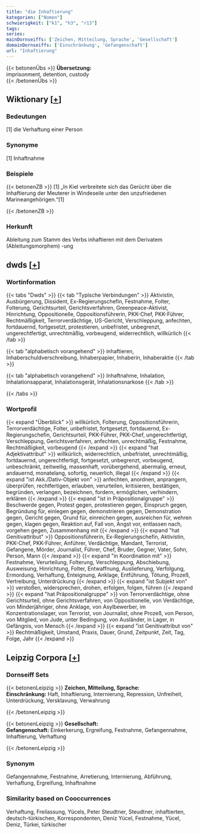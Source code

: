 ```yaml
---
title: "die Inhaftierung"
kategorien: ["Nomen"]
schwierigkeit: ["k1", "h3", "r13"]
tags:
series:
mainDornseiffs: ['Zeichen, Mitteilung, Sprache', 'Gesellschaft']
domainDornseiffs: ['Einschränkung', 'Gefangenschaft']
url: "Inhaftierung"
---
```


{{< betonenÜbs >}}
**Übersetzung:**  
imprisonment, detention, custody  
{{< /betonenÜbs >}}

## Wiktionary [[+](https://de.wiktionary.org/wiki/Inhaftierung)]

### Bedeutungen
[1] die Verhaftung einer Person  

### Synonyme
[1] Inhaftnahme  

### Beispiele
{{< betonenZB >}}
[1] „In Kiel verbreitete sich das Gerücht über die Inhaftierung der Meuterer in Windeseile unter den unzufriedenen Marineangehörigen.“[1]  

{{< /betonenZB >}}
### Herkunft
Ableitung zum Stamm des Verbs inhaftieren mit dem Derivatem (Ableitungsmorphem) -ung  



## dwds [[+](https://www.dwds.de/wb/Inhaftierung)]

### Wortinformation
{{< tabs "Dwds" >}}
{{< tab "Typische Verbindungen" >}}
Aktivistin, Ausbürgerung, Dissident, Ex-Regierungschefin, Festnahme, Folter, Folterung, Gerichtsurteil, Gerichtsverfahren, Greenpeace-Aktivist, Hinrichtung, Oppositionelle, Oppositionsführerin, PKK-Chef, PKK-Führer, Rechtmäßigkeit, Terrorverdächtige, US-Gericht, Verschleppung, anfechten, fortdauernd, fortgesetzt, protestieren, unbefristet, unbegrenzt, ungerechtfertigt, unrechtmäßig, vorbeugend, widerrechtlich, willkürlich
{{< /tab >}}

{{< tab "alphabetisch vorangehend" >}}
inhaftieren, Inhaberschuldverschreibung, Inhaberpapier, Inhaberin, Inhaberaktie
{{< /tab >}}

{{< tab "alphabetisch vorangehend" >}}
Inhaftnahme, Inhalation, Inhalationsapparat, Inhalationsgerät, Inhalationsnarkose
{{< /tab >}}

{{< /tabs >}}

### Wortprofil
{{< expand "Überblick" >}} willkürlich, Folterung, Oppositionsführerin, Terrorverdächtige, Folter, unbefristet, fortgesetzt, fortdauernd, Ex-Regierungschefin, Gerichtsurteil, PKK-Führer, PKK-Chef, ungerechtfertigt, Verschleppung, Gerichtsverfahren, anfechten, unrechtmäßig, Festnahme, Rechtmäßigkeit, vorbeugend {{< /expand >}}
{{< expand "hat Adjektivattribut" >}} willkürlich, widerrechtlich, unbefristet, unrechtmäßig, fortdauernd, ungerechtfertigt, fortgesetzt, unbegrenzt, vorbeugend, unbeschränkt, zeitweilig, massenhaft, vorübergehend, abermalig, erneut, andauernd, monatelang, sofortig, neuerlich, illegal {{< /expand >}}
{{< expand "ist Akk./Dativ-Objekt von" >}} anfechten, anordnen, anprangern, überprüfen, rechtfertigen, erlauben, verurteilen, kritisieren, bestätigen, begründen, verlangen, bezeichnen, fordern, ermöglichen, verhindern, erklären {{< /expand >}}
{{< expand "ist in Präpositionalgruppe" >}} Beschwerde gegen, Protest gegen, protestieren gegen, Einspruch gegen, Begründung für, einlegen gegen, demonstrieren gegen, Demonstration gegen, Gericht gegen, Grund für, einreichen gegen, ausreichen für, wehren gegen, klagen gegen, Reaktion auf, Fall von, Angst vor, entlassen nach, vorgehen gegen, Zusammenhang mit {{< /expand >}}
{{< expand "hat Genitivattribut" >}} Oppositionsführerin, Ex-Regierungschefin, Aktivistin, PKK-Chef, PKK-Führer, Anführer, Verdächtige, Mandant, Terrorist, Gefangene, Mörder, Journalist, Führer, Chef, Bruder, Gegner, Vater, Sohn, Person, Mann {{< /expand >}}
{{< expand "in Koordination mit" >}} Festnahme, Verurteilung, Folterung, Verschleppung, Abschiebung, Ausweisung, Hinrichtung, Folter, Entwaffnung, Auslieferung, Verfolgung, Ermordung, Verhaftung, Enteignung, Anklage, Entführung, Tötung, Prozeß, Vertreibung, Unterdrückung {{< /expand >}}
{{< expand "ist Subjekt von" >}} verstoßen, widersprechen, drohen, erfolgen, folgen, führen {{< /expand >}}
{{< expand "hat Präpositionalgruppe" >}} von Terrorverdächtige, ohne Gerichtsurteil, ohne Gerichtsverfahren, von Oppositionelle, von Verdächtige, von Minderjähriger, ohne Anklage, von Asylbewerber, im Konzentrationslager, von Terrorist, von Journalist, ohne Prozeß, von Person, von Mitglied, von Jude, unter Bedingung, von Ausländer, in Lager, in Gefängnis, von Mensch {{< /expand >}}
{{< expand "ist Genitivattribut von" >}} Rechtmäßigkeit, Umstand, Praxis, Dauer, Grund, Zeitpunkt, Zeit, Tag, Folge, Jahr {{< /expand >}}

## Leipzig Corpora [[+](https://corpora.uni-leipzig.de/en/res?word=Inhaftierung&corpusId=deu_newscrawl-public_2018)]

### Dornseiff Sets
{{< betonenLeipzig >}}
**Zeichen, Mitteilung, Sprache:**  
**Einschränkung:** Haft, Inhaftierung, Internierung, Repression, Unfreiheit, Unterdrückung, Versklavung, Verwahrung  

{{< /betonenLeipzig >}}


{{< betonenLeipzig >}}
**Gesellschaft:**  
**Gefangenschaft:** Einkerkerung, Ergreifung, Festnahme, Gefangennahme, Inhaftierung, Verhaftung  

{{< /betonenLeipzig >}}

### Synonym
Gefangennahme, Festnahme, Arretierung, Internierung, Abführung, Verhaftung, Ergreifung, Inhaftnahme


### Similarity based on Cooccurrences
Verhaftung, Freilassung, Yücels, Peter Steudtner, Steudtner, inhaftierten, deutsch-türkischen, Korrespondenten, Deniz Yücel, Festnahme, Yücel, Deniz, Türkei, türkischer

